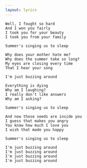 ```yaml
---
layout: lyrics
---
```


    Well, I fought so hard
    And I won you fairly
    I took you for your beauty
    I took you from your family

    Summer's singing us to sleep

    Why does your mother hate me?
    Why does the summer take so long?
    My eyes are closing every time
    That I hear your song

    I'm just buzzing around

    Everything is dying
    Why am I laughing?
    I really don't like answers
    Why am I asking?

    Summer's singing us to sleep

    And now those seeds are inside you
    I guess that makes you angry
    You know how much I love you
    I wish that made you happy

    Summer's singing us to sleep

    I'm just buzzing around
    I'm just buzzing around
    I'm just buzzing around
    I'm just buzzing around
